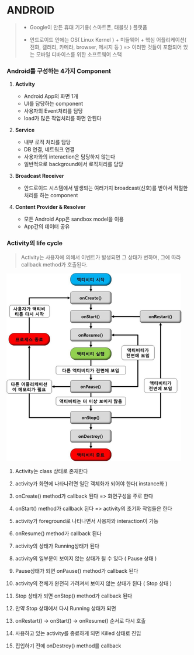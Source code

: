 # ANDROID

> - Google이 만든 휴대 기기용( 스마트폰, 태블릿 ) 플랫폼
>
> - 안드로이드 안에는 OS( Linux Kernel ) + 미들웨어 + 핵심 어플리케이션( 전화, 갤러리, 카메라, browser, 메시지 등 ) => 이러한 것들이 포함되어 있는 모바일 디바이스를 위한 소프트웨어 스택



### Android를 구성하는 4가지 Component

1. **Activity** 
   - Android App의 화면 1개
   - UI를 담당하는 component
   - 사용자의 Event처리를 담당 
   - load가 많은 작업처리를 하면 안된다
2. **Service**
   - 내부 로직 처리를 담당
   - DB 연결, 네트워크 연결
   - 사용자와의 interaction은 담당하지 않는다
   - 일반적으로 background에서 로직처리를 담당
3. **Broadcast Receiver**
   - 안드로이드 시스템에서 발생되는 여러가지 broadcast(신호)를 받아서 적절한 처리를 하는 component

4. **Content Provider & Resolver**
   - 모든 Android App은 sandbox model을 이용
   - App간의 데이터 공유



### **Activity의 life cycle**

> Activity는 사용자에 의해서 이벤트가 발생되면 그 상태가 변하며, 그에 따라 callback method가 호출된다.

<img src="./image/ActivityLifeCycle.jpg" alt="ActivityLifeCycle" style="zoom:50%;" />

1. Activity는 class 상태로 존재한다

2. activity가 화면에 나타나려면 일단 객체화가 되어야 한다( instance화 )

3. onCreate() method가 callback 된다 => 화면구성을 주로 한다

4. onStart() method가 callback 된다 => activity의 초기화 작업들은 한다

5. activity가 foreground로 나타나면서 사용자와 interaction이 가능

6. onResume() method가 callback 된다

7. activity의 상태가 Running상태가 된다

8. activity의 일부분이 보이지 않는 상태가 될 수 있다 ( Pause 상태 )

9. Pause상태가 되면 onPause() method가 callback 된다

10. activity의 전체가 완전히 가려져서 보이지 않는 상태가 된다 ( Stop 상태 )

11. Stop 상태가 되면 onStop() method가 callback 된다

12. 만약 Stop 상태에서 다시 Running 상태가 되면 

13. onRestart() -> onStart() -> onResume() 순서로 다시 호출

14. 사용하고 있는 activity를 종료하게 되면 Killed 상태로 진입

15. 집입하기 전에 onDestroy() method를 callback

